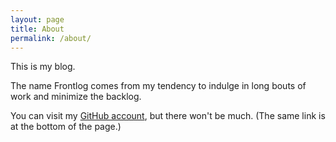 ```yaml
---
layout: page
title: About
permalink: /about/
---
```


This is my blog.

The name Frontlog comes from my tendency to indulge in long bouts of work and minimize the backlog.

You can visit my [GitHub account][github], but there won't be much. (The same link is at the bottom of the page.)

[github]:(https://github.com/slimer37)